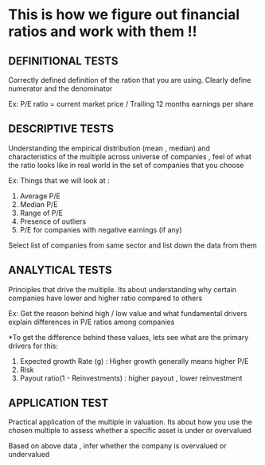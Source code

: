 # This is how we figure out financial ratios and work with them !!


## DEFINITIONAL TESTS 

Correctly defined definition of the ration that you are using. Clearly define numerator and the denominator 

Ex: P/E ratio = current market price / Trailing 12 months earnings per share 


## DESCRIPTIVE TESTS 

Understanding the empirical distribution (mean , median) and characteristics of the multiple across universe of companies , feel of what the ratio looks like in real world in the set of companies that you choose   

Ex: 
Things that we will look at : 
1. Average P/E
2. Median P/E
3. Range of P/E
4. Presence of outliers
5. P/E for companies with negative earnings (if any)


Select list of companies from same sector and list down the data from them

## ANALYTICAL TESTS

Principles that drive the multiple. Its about understanding why certain companies have lower and higher ratio compared to others

Ex: 
Get the reason behind high / low value and what fundamental drivers explain differences in P/E ratios among companies

*To get the difference behind these values, lets see what are the primary drivers for this: 
1. Expected growth Rate (g) : Higher growth generally means higher P/E
2. Risk 
3. Payout ratio(1 - Reinvestments) : higher payout , lower reinvestment 


## APPLICATION TEST 
Practical application of the multiple in valuation. Its about how you use the chosen multiple to assess whether a specific asset is under or overvalued 

Based on above data , infer whether the company is overvalued or undervalued




